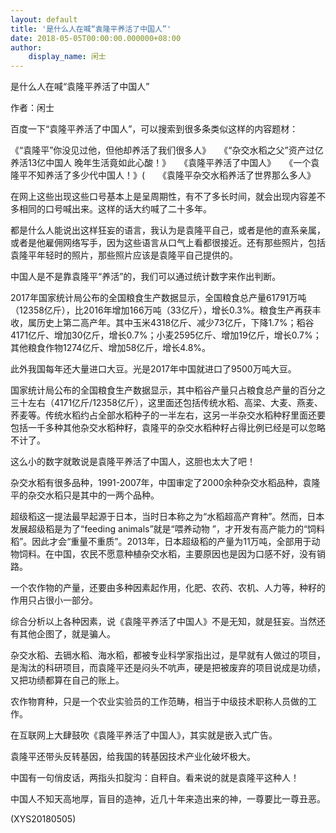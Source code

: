 ```yaml
---
layout: default
title: '是什么人在喊“袁隆平养活了中国人”'
date: 2018-05-05T00:00:00.000000+08:00
author:
    display_name: 闲士
---
```


是什么人在喊“袁隆平养活了中国人”

作者：闲士

百度一下“袁隆平养活了中国人”，可以搜索到很多条类似这样的内容题材：

《“袁隆平”你没见过他，但他却养活了我们很多人》　　《“杂交水稻之父”资产过亿养活13亿中国人 晚年生活竟如此心酸！》　　《袁隆平养活了中国人》　　《一个袁隆平不知养活了多少代中国人！》(　　《袁隆平杂交水稻养活了世界那么多人》

在网上这些出现这些口号基本上是呈周期性，有不了多长时间，就会出现内容差不多相同的口号喊出来。这样的话大约喊了二十多年。

都是什么人能说出这样狂妄的语言，我认为是袁隆平自己，或者是他的直系亲属，或者是他雇佣网络写手，因为这些语言从口气上看都很接近。还有那些照片，包括袁隆平年轻时的照片，那些照片应该是袁隆平自己提供的。

中国人是不是靠袁隆平“养活”的，我们可以通过统计数字来作出判断。

2017年国家统计局公布的全国粮食生产数据显示，全国粮食总产量61791万吨（12358亿斤），比2016年增加166万吨（33亿斤），增长0.3%。粮食生产再获丰收，属历史上第二高产年。其中玉米4318亿斤、减少73亿斤，下降1.7%；稻谷4171亿斤、增加30亿斤，增长0.7%；小麦2595亿斤、增加19亿斤，增长0.7%；其他粮食作物1274亿斤、增加58亿斤，增长4.8%。

此外我国每年还大量进口大豆。光是2017年中国就进口了9500万吨大豆。

国家统计局公布的全国粮食生产数据显示，其中稻谷产量只占粮食总产量的百分之三十左右（4171亿斤/12358亿斤），这里面还包括传统水稻、高梁、大麦、燕麦、荞麦等。传统水稻约占全部水稻种子的一半左右，这另一半杂交水稻种籽里面还要包括一千多种其他杂交水稻种籽，袁隆平的杂交水稻种籽占得比例已经是可以忽略不计了。

这么小的数字就敢说是袁隆平养活了中国人，这胆也太大了吧！

杂交水稻有很多品种，1991-2007年，中国审定了2000余种杂交水稻品种，袁隆平的杂交水稻只是其中的一两个品种。

超级稻这一提法最早起源于日本，当时日本称之为“水稻超高产育种”。然而，日本发展超级稻是为了“feeding animals”就是“喂养动物 ”，才开发有高产能力的“饲料稻”。因此才会“重量不重质”。2013年，日本超级稻的产量为11万吨，全部用于动物饲料。在中国，农民不愿意种植杂交水稻，主要原因也是因为口感不好，没有销路。

一个农作物的产量，还要由多种因素起作用，化肥、农药、农机、人力等，种籽的作用只占很小一部分。

综合分析以上各种因素，说《袁隆平养活了中国人》不是无知，就是狂妄。当然还有其他企图了，就是骗人。

杂交水稻、去镉水稻、海水稻，都被专业科学家指出过，是早就有人做过的项目，是淘汰的科研项目，而袁隆平还是闷头不吭声，硬是把被废弃的项目说成是功绩，又把功绩都算在自己的账上。

农作物育种，只是一个农业实验员的工作范畴，相当于中级技术职称人员做的工作。

在互联网上大肆鼓吹《袁隆平养活了中国人》，其实就是嵌入式广告。

袁隆平还带头反转基因，给我国的转基因技术产业化破坏极大。

中国有一句俏皮话，两指头扣腚沟：自秤自。看来说的就是袁隆平这种人！

中国人不知天高地厚，盲目的造神，近几十年来造出来的神，一尊要比一尊丑恶。

(XYS20180505)

